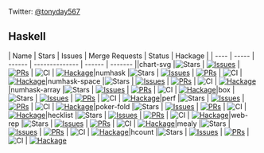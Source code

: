 Twitter: [@tonyday567](https://twitter.com/tonyday567)

## Haskell

| Name | Stars | Issues | Merge Requests | Status | Hackage |
| ---- | ----- | ------ | -------------- | ------ | ------- ||chart-svg |![Stars](https://img.shields.io/github/stars/tonyday567/chart-svg?style=social) | [![Issues](https://img.shields.io/github/issues/tonyday567/chart-svg?label=%22%22)](https://github.com/tonyday567/chart-svg/issues) | [![PRs](https://img.shields.io/github/issues-pr/tonyday567/chart-svg?label=%22%22)](https://github.com/tonyday567/chart-svg/pulls) | ![CI](https://github.com/tonyday567/chart-svg/workflows/haskell-ci/badge.svg) | [![Hackage](https://img.shields.io/hackage/v/chart-svg.svg?label=%22%22)](https://hackage.haskell.org/package/chart-svg)|numhask |![Stars](https://img.shields.io/github/stars/tonyday567/numhask?style=social) | [![Issues](https://img.shields.io/github/issues/tonyday567/numhask?label=%22%22)](https://github.com/tonyday567/numhask/issues) | [![PRs](https://img.shields.io/github/issues-pr/tonyday567/numhask?label=%22%22)](https://github.com/tonyday567/numhask/pulls) | ![CI](https://github.com/tonyday567/numhask/workflows/haskell-ci/badge.svg) | [![Hackage](https://img.shields.io/hackage/v/numhask.svg?label=%22%22)](https://hackage.haskell.org/package/numhask)|numhask-space |![Stars](https://img.shields.io/github/stars/tonyday567/numhask-space?style=social) | [![Issues](https://img.shields.io/github/issues/tonyday567/numhask-space?label=%22%22)](https://github.com/tonyday567/numhask-space/issues) | [![PRs](https://img.shields.io/github/issues-pr/tonyday567/numhask-space?label=%22%22)](https://github.com/tonyday567/numhask-space/pulls) | ![CI](https://github.com/tonyday567/numhask-space/workflows/haskell-ci/badge.svg) | [![Hackage](https://img.shields.io/hackage/v/numhask-space.svg?label=%22%22)](https://hackage.haskell.org/package/numhask-space)|numhask-array |![Stars](https://img.shields.io/github/stars/tonyday567/numhask-array?style=social) | [![Issues](https://img.shields.io/github/issues/tonyday567/numhask-array?label=%22%22)](https://github.com/tonyday567/numhask-array/issues) | [![PRs](https://img.shields.io/github/issues-pr/tonyday567/numhask-array?label=%22%22)](https://github.com/tonyday567/numhask-array/pulls) | ![CI](https://github.com/tonyday567/numhask-array/workflows/haskell-ci/badge.svg) | [![Hackage](https://img.shields.io/hackage/v/numhask-array.svg?label=%22%22)](https://hackage.haskell.org/package/numhask-array)|box |![Stars](https://img.shields.io/github/stars/tonyday567/box?style=social) | [![Issues](https://img.shields.io/github/issues/tonyday567/box?label=%22%22)](https://github.com/tonyday567/box/issues) | [![PRs](https://img.shields.io/github/issues-pr/tonyday567/box?label=%22%22)](https://github.com/tonyday567/box/pulls) | ![CI](https://github.com/tonyday567/box/workflows/haskell-ci/badge.svg) | [![Hackage](https://img.shields.io/hackage/v/box.svg?label=%22%22)](https://hackage.haskell.org/package/box)|perf |![Stars](https://img.shields.io/github/stars/tonyday567/perf?style=social) | [![Issues](https://img.shields.io/github/issues/tonyday567/perf?label=%22%22)](https://github.com/tonyday567/perf/issues) | [![PRs](https://img.shields.io/github/issues-pr/tonyday567/perf?label=%22%22)](https://github.com/tonyday567/perf/pulls) | ![CI](https://github.com/tonyday567/perf/workflows/haskell-ci/badge.svg) | [![Hackage](https://img.shields.io/hackage/v/perf.svg?label=%22%22)](https://hackage.haskell.org/package/perf)|poker-fold |![Stars](https://img.shields.io/github/stars/tonyday567/poker-fold?style=social) | [![Issues](https://img.shields.io/github/issues/tonyday567/poker-fold?label=%22%22)](https://github.com/tonyday567/poker-fold/issues) | [![PRs](https://img.shields.io/github/issues-pr/tonyday567/poker-fold?label=%22%22)](https://github.com/tonyday567/poker-fold/pulls) | ![CI](https://github.com/tonyday567/poker-fold/workflows/haskell-ci/badge.svg) | [![Hackage](https://img.shields.io/hackage/v/poker-fold.svg?label=%22%22)](https://hackage.haskell.org/package/poker-fold)|hecklist |![Stars](https://img.shields.io/github/stars/tonyday567/hecklist?style=social) | [![Issues](https://img.shields.io/github/issues/tonyday567/hecklist?label=%22%22)](https://github.com/tonyday567/hecklist/issues) | [![PRs](https://img.shields.io/github/issues-pr/tonyday567/hecklist?label=%22%22)](https://github.com/tonyday567/hecklist/pulls) | ![CI](https://github.com/tonyday567/hecklist/workflows/haskell-ci/badge.svg) | [![Hackage](https://img.shields.io/hackage/v/hecklist.svg?label=%22%22)](https://hackage.haskell.org/package/hecklist)|web-rep |![Stars](https://img.shields.io/github/stars/tonyday567/web-rep?style=social) | [![Issues](https://img.shields.io/github/issues/tonyday567/web-rep?label=%22%22)](https://github.com/tonyday567/web-rep/issues) | [![PRs](https://img.shields.io/github/issues-pr/tonyday567/web-rep?label=%22%22)](https://github.com/tonyday567/web-rep/pulls) | ![CI](https://github.com/tonyday567/web-rep/workflows/haskell-ci/badge.svg) | [![Hackage](https://img.shields.io/hackage/v/web-rep.svg?label=%22%22)](https://hackage.haskell.org/package/web-rep)|mealy |![Stars](https://img.shields.io/github/stars/tonyday567/mealy?style=social) | [![Issues](https://img.shields.io/github/issues/tonyday567/mealy?label=%22%22)](https://github.com/tonyday567/mealy/issues) | [![PRs](https://img.shields.io/github/issues-pr/tonyday567/mealy?label=%22%22)](https://github.com/tonyday567/mealy/pulls) | ![CI](https://github.com/tonyday567/mealy/workflows/haskell-ci/badge.svg) | [![Hackage](https://img.shields.io/hackage/v/mealy.svg?label=%22%22)](https://hackage.haskell.org/package/mealy)|hcount |![Stars](https://img.shields.io/github/stars/tonyday567/hcount?style=social) | [![Issues](https://img.shields.io/github/issues/tonyday567/hcount?label=%22%22)](https://github.com/tonyday567/hcount/issues) | [![PRs](https://img.shields.io/github/issues-pr/tonyday567/hcount?label=%22%22)](https://github.com/tonyday567/hcount/pulls) | ![CI](https://github.com/tonyday567/hcount/workflows/haskell-ci/badge.svg) | [![Hackage](https://img.shields.io/hackage/v/hcount.svg?label=%22%22)](https://hackage.haskell.org/package/hcount)